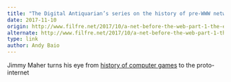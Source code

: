 ```yaml
---
title: "The Digital Antiquarian’s series on the history of pre-WWW networks"
date: 2017-11-10
origin: http://www.filfre.net/2017/10/a-net-before-the-web-part-1-the-establishment-man-and-the-magnificent-rogue/
alternate: http://www.filfre.net/2017/10/a-net-before-the-web-part-1-the-establishment-man-and-the-magnificent-rogue/
type: link
author: Andy Baio
---
```


Jimmy Maher turns his eye from [history of computer games](http://www.filfre.net/sitemap/) to the proto-internet

